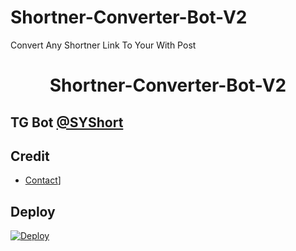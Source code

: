 # Shortner-Converter-Bot-V2
Convert Any Shortner Link To Your With Post
</p>

</p>
<h1 align="center">
  <b>Shortner-Converter-Bot-V2</b>
</h1>

## TG Bot [@SYShort](t.me/SYShort)

## Credit 
* [Contact](https://t.me/SYShort)]

## Deploy 

[![Deploy](https://www.herokucdn.com/deploy/button.svg)](https://heroku.com/deploy?template=https://github.com/NikhilNGY/Shortner-Converter-Bot-V2)
